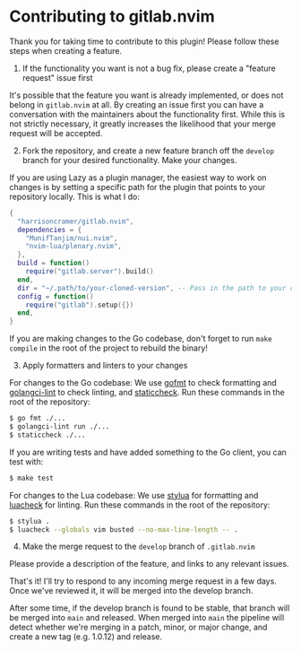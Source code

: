 # Contributing to gitlab.nvim

Thank you for taking time to contribute to this plugin! Please follow these steps when creating a feature.

1. If the functionality you want is not a bug fix, please create a "feature request" issue first

It's possible that the feature you want is already implemented, or does not belong in `gitlab.nvim` at all. By creating an issue first you can have a conversation with the maintainers about the functionality first. While this is not strictly necessary, it greatly increases the likelihood that your merge request will be accepted.

2. Fork the repository, and create a new feature branch off the `develop` branch for your desired functionality. Make your changes.

If you are using Lazy as a plugin manager, the easiest way to work on changes is by setting a specific path for the plugin that points to your repository locally. This is what I do:

```lua
{
  "harrisoncramer/gitlab.nvim",
  dependencies = {
    "MunifTanjim/nui.nvim",
    "nvim-lua/plenary.nvim",
  },
  build = function()
    require("gitlab.server").build()
  end,
  dir = "~/.path/to/your-cloned-version", -- Pass in the path to your cloned repository
  config = function()
    require("gitlab").setup({})
  end,
}
```

If you are making changes to the Go codebase, don't forget to run `make compile` in the root of the project to rebuild the binary!

3. Apply formatters and linters to your changes

For changes to the Go codebase: We use <a href="https://pkg.go.dev/cmd/gofmt">gofmt</a> to check formatting and <a href="https://github.com/golangci/golangci-lint">golangci-lint</a> to check linting, and <a href="https://staticcheck.dev/">staticcheck</a>. Run these commands in the root of the repository:

```bash
$ go fmt ./...
$ golangci-lint run ./...
$ staticcheck ./...
```

If you are writing tests and have added something to the Go client, you can test with:

```bash
$ make test
```

For changes to the Lua codebase: We use <a href="https://github.com/JohnnyMorganz/StyLua">stylua</a> for formatting and <a href="https://github.com/mpeterv/luacheck">luacheck</a> for linting. Run these commands in the root of the repository:

```bash
$ stylua .
$ luacheck --globals vim busted --no-max-line-length -- .
```

4. Make the merge request to the `develop` branch of `.gitlab.nvim`

Please provide a description of the feature, and links to any relevant issues.

That's it! I'll try to respond to any incoming merge request in a few days. Once we've reviewed it, it will be merged into the develop branch.

After some time, if the develop branch is found to be stable, that branch will be merged into `main` and released. When merged into `main` the pipeline will detect whether we're merging in a patch, minor, or major change, and create a new tag (e.g. 1.0.12) and release.
